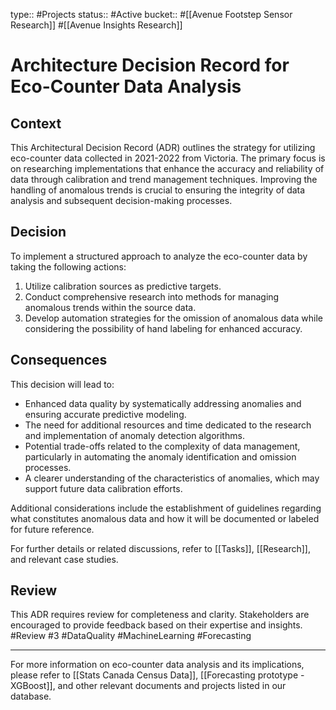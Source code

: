 type:: #Projects
status:: #Active
bucket:: #[[Avenue Footstep Sensor Research]] #[[Avenue Insights Research]]
# Architecture Decision Record for Eco-Counter Data Analysis

## Context
This Architectural Decision Record (ADR) outlines the strategy for utilizing eco-counter data collected in 2021-2022 from Victoria. The primary focus is on researching implementations that enhance the accuracy and reliability of data through calibration and trend management techniques. Improving the handling of anomalous trends is crucial to ensuring the integrity of data analysis and subsequent decision-making processes.

## Decision
To implement a structured approach to analyze the eco-counter data by taking the following actions:
1. Utilize calibration sources as predictive targets.
2. Conduct comprehensive research into methods for managing anomalous trends within the source data.
3. Develop automation strategies for the omission of anomalous data while considering the possibility of hand labeling for enhanced accuracy.

## Consequences
This decision will lead to:
- Enhanced data quality by systematically addressing anomalies and ensuring accurate predictive modeling.
- The need for additional resources and time dedicated to the research and implementation of anomaly detection algorithms.
- Potential trade-offs related to the complexity of data management, particularly in automating the anomaly identification and omission processes.
- A clearer understanding of the characteristics of anomalies, which may support future data calibration efforts.

Additional considerations include the establishment of guidelines regarding what constitutes anomalous data and how it will be documented or labeled for future reference.

For further details or related discussions, refer to [[Tasks]], [[Research]], and relevant case studies.

## Review
This ADR requires review for completeness and clarity. Stakeholders are encouraged to provide feedback based on their expertise and insights. #Review #3 #DataQuality #MachineLearning #Forecasting

--- 

For more information on eco-counter data analysis and its implications, please refer to [[Stats Canada Census Data]], [[Forecasting prototype - XGBoost]], and other relevant documents and projects listed in our database.

